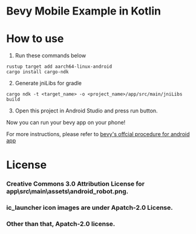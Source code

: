 # Bevy Mobile Example in Kotlin

# How to use

1. Run these commands below
```
rustup target add aarch64-linux-android
cargo install cargo-ndk
```

2. Generate jniLibs for gradle
```
cargo ndk -t <target_name> -o <project_name>/app/src/main/jniLibs build
```

3. Open this project in Android Studio and press run button.

Now you can run your bevy app on your phone!

For more instructions, please refer to [bevy's offcial procedure for android app](https://github.com/bevyengine/bevy/blob/latest/examples/README.md#setup)

# License
### Creative Commons 3.0 Attribution License for app\src\main\assets\android_robot.png.
### ic_launcher icon images are under Apatch-2.0 License.
### Other than that, Apatch-2.0 license.

